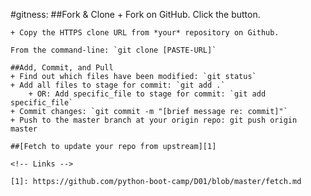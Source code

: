 #gitness:
    ##Fork & Clone
    + Fork on GitHub. Click the button.

    + Copy the HTTPS clone URL from *your* repository on Github.

    From the command-line: `git clone [PASTE-URL]`

    ##Add, Commit, and Pull
    + Find out which files have been modified: `git status`
    + Add all files to stage for commit: `git add .`
        + OR: Add specific_file to stage for commit: `git add specific_file`
    + Commit changes: `git commit -m "[brief message re: commit]"`
    + Push to the master branch at your origin repo: git push origin master

    ##[Fetch to update your repo from upstream][1]

    <!-- Links -->

    [1]: https://github.com/python-boot-camp/D01/blob/master/fetch.md
